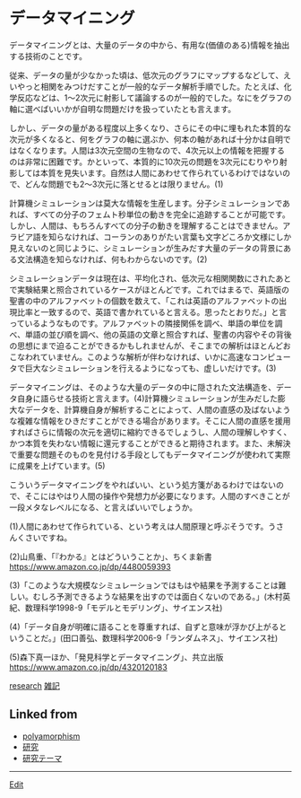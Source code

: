 # データマイニング

データマイニングとは、大量のデータの中から、有用な(価値のある)情報を抽出する技術のことです。

従来、データの量が少なかった頃は、低次元のグラフにマップするなどして、えいやっと相関をみつけだすことが一般的なデータ解析手順でした。たとえば、化学反応などは、1～2次元に射影して議論するのが一般的でした。なにをグラフの軸に選べばいいかが自明な問題だけを扱っていたとも言えます。

しかし、データの量がある程度以上多くなり、さらにその中に埋もれた本質的な次元が多くなると、何をグラフの軸に選ぶか、何本の軸があれば十分かは自明ではなくなります。人間は3次元空間の生物なので、4次元以上の情報を把握するのは非常に困難です。かといって、本質的に10次元の問題を3次元にむりやり射影しては本質を見失います。自然は人間にあわせて作られているわけではないので、どんな問題でも2～3次元に落とせるとは限りません。(1)

計算機シミュレーションは莫大な情報を生産します。分子シミュレーションであれば、すべての分子のフェムト秒単位の動きを完全に追跡することが可能です。しかし、人間は、もちろんすべての分子の動きを理解することはできません。アラビア語を知らなければ、コーランのありがたい言葉も文字どころか文様にしか見えないのと同じように、シミュレーションが生みだす大量のデータの背景にある文法構造を知らなければ、何もわからないのです。(2)

シミュレーションデータは現在は、平均化され、低次元な相関関数にされたあとで実験結果と照合されているケースがほとんどです。これではまるで、英語版の聖書の中のアルファベットの個数を数えて、「これは英語のアルファベットの出現比率と一致するので、英語で書かれていると言える。思ったとおりだ。」と言っているようなものです。アルファベットの隣接関係を調べ、単語の単位を調べ、単語の並び順を調べ、他の英語の文章と照合すれば、聖書の内容やその背後の思想にまで迫ることができるかもしれませんが、そこまでの解析はほとんどおこなわれていません。このような解析が伴わなければ、いかに高速なコンピュータで巨大なシミュレーションを行えるようになっても、虚しいだけです。(3)

データマイニングは、そのような大量のデータの中に隠された文法構造を、データ自身に語らせる技術と言えます。(4)計算機シミュレーションが生みだした膨大なデータを、計算機自身が解析することによって、人間の直感の及ばないような複雑な情報をひきだすことができる場合があります。そこに人間の直感を援用すればさらに情報の次元を適切に縮約できるでしょうし、人間の理解しやすく、かつ本質を失わない情報に還元することができると期待されます。また、未解決で重要な問題そのものを見付ける手段としてもデータマイニングが使われて実際に成果を上げています。(5)

こういうデータマイニングをやればいい、という処方箋があるわけではないので、そこにはやはり人間の操作や発想力が必要になります。人間のすべきことが一段メタなレベルになる、と言えばいいでしょうか。



(1)人間にあわせて作られている、という考えは人間原理と呼ぶそうです。うさんくさいですね。

(2)山鳥重、「『わかる』とはどういうことか」、ちくま新書 https://www.amazon.co.jp/dp/4480059393

(3)「このような大規模なシミュレーションではもはや結果を予測することは難しい。むしろ予測できるような結果を出すのでは面白くないのである。」(木村英紀、数理科学1998-9「モデルとモデリング」、サイエンス社) 

(4)「データ自身が明確に語ることを尊重すれば、自ずと意味が浮かび上がるということだ。」(田口善弘、数理科学2006-9「ランダムネス」、サイエンス社)

(5)森下真一ほか、「発見科学とデータマイニング」、共立出版 https://www.amazon.co.jp/dp/4320120183



[research](research.md) [雑記](雑記.md)



## Linked from

* [polyamorphism](polyamorphism.md)
* [研究](研究.md)
* [研究テーマ](研究テーマ.md)


----
[Edit](https://github.com/vitroid/vitroid.github.io/blob/master/MD/データマイニング.md)
